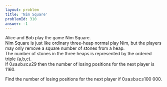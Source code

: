 ```yaml
---
layout: problem
title: 'Nim Square'
problemId: 310
answer: -1
---
```

 Alice and Bob play the game Nim Square.  
 Nim Square is just like ordinary three-heap normal play Nim, but the players may only remove a square number of stones from a heap.  
 The number of stones in the three heaps is represented by the ordered triple (a,b,c).  
 If 0≤a≤b≤c≤29 then the number of losing positions for the next player is 1160.

 Find the number of losing positions for the next player if 0≤a≤b≤c≤100 000.